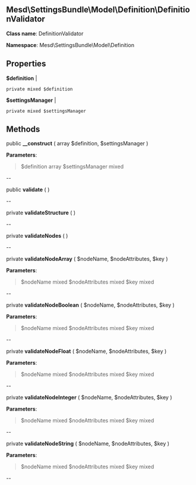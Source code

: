 Mesd\SettingsBundle\Model\Definition\DefinitionValidator
---------------

    

    


**Class name**: DefinitionValidator

**Namespace**: Mesd\SettingsBundle\Model\Definition









Properties
----------


**$definition**  |  



    private mixed $definition






**$settingsManager**  |  



    private mixed $settingsManager






Methods
-------


public **__construct** ( array $definition, $settingsManager )











**Parameters**:

> $definition array 
> $settingsManager mixed 


--


public **validate** (  )












--


private **validateStructure** (  )












--


private **validateNodes** (  )












--


private **validateNodeArray** ( $nodeName, $nodeAttributes, $key )











**Parameters**:

> $nodeName mixed 
> $nodeAttributes mixed 
> $key mixed 


--


private **validateNodeBoolean** ( $nodeName, $nodeAttributes, $key )











**Parameters**:

> $nodeName mixed 
> $nodeAttributes mixed 
> $key mixed 


--


private **validateNodeFloat** ( $nodeName, $nodeAttributes, $key )











**Parameters**:

> $nodeName mixed 
> $nodeAttributes mixed 
> $key mixed 


--


private **validateNodeInteger** ( $nodeName, $nodeAttributes, $key )











**Parameters**:

> $nodeName mixed 
> $nodeAttributes mixed 
> $key mixed 


--


private **validateNodeString** ( $nodeName, $nodeAttributes, $key )











**Parameters**:

> $nodeName mixed 
> $nodeAttributes mixed 
> $key mixed 


--

